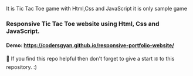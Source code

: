 It is Tic Tac Toe game with Html,Css and JavaScript it is only sample game 
### Responsive Tic Tac Toe website using Html, Css and JavaScript.



#### Demo: https://codersgyan.github.io/responsive-portfolio-website/


🙏 If you find this repo helpful then don't forget to give a start ❇️  to this repository. :)

